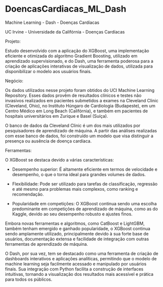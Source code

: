 # DoencasCardiacas_ML_Dash
Machine Learning - Dash - Doenças Cardíacas

UC Irvine - Universidade da Califórnia - Doenças Cardíacas

Projeto:

Estudo desenvolvido com a aplicação do XGBoost, uma implementação eficiente e otimizada do algoritmo Gradient Boosting, utilizado em aprendizado supervisionado, e do Dash, uma ferramenta poderosa para a criação de aplicações interativas de visualização de dados, utilizada para disponibilizar o modelo aos usuários finais.

Negócio:

Os dados utilizados nesse projeto foram obtidos do UCI Machine Learning Repository. Esses dados provêm de resultados clínicos e testes não invasivos realizados em pacientes submetidos a exames na Cleveland Clinic (Cleveland, Ohio), no Instituto Húngaro de Cardiologia (Budapeste), em um Centro Médico em Long Beach (Califórnia), e também em pacientes de hospitais universitários em Zurique e Basel (Suíça).

O banco de dados da Cleveland Clinic é um dos mais utilizados por pesquisadores de aprendizado de máquina. A partir das análises realizadas com esse banco de dados, foi construído um modelo que visa distinguir a presença ou ausência de doença cardíaca.

Ferramentas:

O XGBoost se destaca devido a várias características:

- Desempenho superior: É altamente eficiente em termos de velocidade e desempenho, o que o torna ideal para grandes volumes de dados.

- Flexibilidade: Pode ser utilizado para tarefas de classificação, regressão e até mesmo para problemas mais complexos, como ranking e recomendação.

- Popularidade em competições: O XGBoost continua sendo uma escolha predominante em competições de aprendizado de máquina, como as do Kaggle, devido ao seu desempenho robusto e ajustes finos.

Embora novas ferramentas e algoritmos, como CatBoost e LightGBM, também tenham emergido e ganhado popularidade, o XGBoost continua sendo amplamente utilizado, principalmente devido à sua forte base de usuários, documentação extensa e facilidade de integração com outras ferramentas de aprendizado de máquina.

O Dash, por sua vez, tem se destacado como uma ferramenta de criação de dashboards interativos e aplicações analíticas, permitindo que o modelo de machine learning seja facilmente acessado e manipulado por usuários finais. Sua integração com Python facilita a construção de interfaces intuitivas, tornando a visualização dos resultados mais acessível e prática para todos os públicos.
